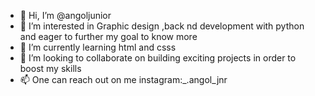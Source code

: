 - 👋 Hi, I’m @angoljunior
- 👀 I’m interested in Graphic design ,back nd development with python and eager to further my goal to know more
- 🌱 I’m currently learning html and csss
- 💞️ I’m looking to collaborate on building exciting projects in order to boost my skills
- 📫 One can reach out on me  instagram:_.angol_jnr

<!---
angoljunior/angoljunior is a ✨ special ✨ repository because its `README.md` (this file) appears on your GitHub profile.
You can click the Preview link to take a look at your changes.
--->
